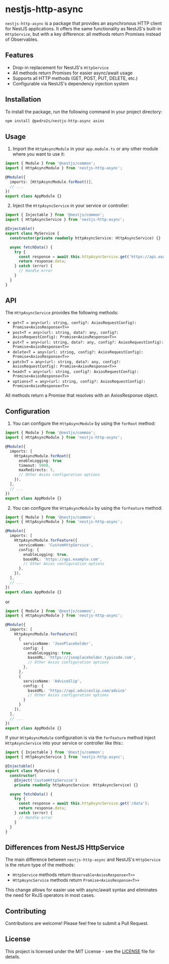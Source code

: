 # nestjs-http-async

`nestjs-http-async` is a package that provides an asynchronous HTTP client for NestJS applications. It offers the same functionality as NestJS's built-in `HttpService`, but with a key difference: all methods return Promises instead of Observables.

## Features

- Drop-in replacement for NestJS's `HttpService`
- All methods return Promises for easier async/await usage
- Supports all HTTP methods (GET, POST, PUT, DELETE, etc.)
- Configurable via NestJS's dependency injection system

## Installation

To install the package, run the following command in your project directory:

```bash
npm install @pedro2s/nestjs-http-async axios
```

## Usage

1. Import the `HttpAsyncModule` in your `app.module.ts` or any other module where you want to use it:

```typescript
import { Module } from '@nestjs/common';
import { HttpAsyncModule } from 'nestjs-http-async';

@Module({
  imports: [HttpAsyncModule.forRoot()],
  // ...
})
export class AppModule {}
```

2. Inject the `HttpAsyncService` in your service or controller:

```typescript
import { Injectable } from '@nestjs/common';
import { HttpAsyncService } from 'nestjs-http-async';

@Injectable()
export class MyService {
  constructor(private readonly httpAsyncService: HttpAsyncService) {}

  async fetchData() {
    try {
      const response = await this.httpAsyncService.get('https://api.example.com/data');
      return response.data;
    } catch (error) {
      // Handle error
    }
  }
}
```

## API

The `HttpAsyncService` provides the following methods:

- `get<T = any>(url: string, config?: AxiosRequestConfig): Promise<AxiosResponse<T>>`
- `post<T = any>(url: string, data?: any, config?: AxiosRequestConfig): Promise<AxiosResponse<T>>`
- `put<T = any>(url: string, data?: any, config?: AxiosRequestConfig): Promise<AxiosResponse<T>>`
- `delete<T = any>(url: string, config?: AxiosRequestConfig): Promise<AxiosResponse<T>>`
- `patch<T = any>(url: string, data?: any, config?: AxiosRequestConfig): Promise<AxiosResponse<T>>`
- `head<T = any>(url: string, config?: AxiosRequestConfig): Promise<AxiosResponse<T>>`
- `options<T = any>(url: string, config?: AxiosRequestConfig): Promise<AxiosResponse<T>>`

All methods return a Promise that resolves with an AxiosResponse object.

## Configuration

1. You can configure the `HttpAsyncModule` by using the `forRoot` method:

```typescript
import { Module } from '@nestjs/common';
import { HttpAsyncModule } from 'nestjs-http-async';

@Module({
  imports: [
    HttpAsyncModule.forRoot({
      enableLogging: true
      timeout: 5000,
      maxRedirects: 5,
      // Other Axios configuration options
    }),
  ],
  // ...
})
export class AppModule {}
```

2. You can configure the `HttpAsyncModule` by using the `forFeature` method:

```typescript
import { Module } from '@nestjs/common';
import { HttpAsyncModule } from 'nestjs-http-async';

@Module({
  imports: [
    HttpAsyncModule.forFeature({
      serviceName: 'CustomHttpService',
      config: {
        enableLogging: true,
        baseURL: 'https://api.example.com',
        // Other Axios configuration options
      },
    }),
  ],
  // ...
})
export class AppModule {}
```
or
```typescript
import { Module } from '@nestjs/common';
import { HttpAsyncModule } from 'nestjs-http-async';

@Module({
  imports: [
    HttpAsyncModule.forFeature([
      {
        serviceName: 'JsonPlaceholder',
        config: {
          enableLogging: true,
          baseURL: 'https://jsonplaceholder.typicode.com',
          // Other Axios configuration options
        },
      },
      {
        serviceName: 'AdviceSlip',
        config: {
          baseURL: 'https://api.adviceslip.com/advice'
          // Other Axios configuration options
        }
      }
    ]),
  ],
  // ...
})
export class AppModule {}
```
If your `HttpAsyncModule` configuration is via the `forFeature` method
inject `HttpAsyncService` into your service or controller like this::

```typescript
import { Injectable } from '@nestjs/common';
import { HttpAsyncService } from 'nestjs-http-async';

@Injectable()
export class MyService {
  constructor(
    @Inject('CustomHttpService')
    private readonly httpAsyncService: HttpAsyncService) {}

  async fetchData() {
    try {
      const response = await this.httpAsyncService.get('/data');
      return response.data;
    } catch (error) {
      // Handle error
    }
  }
}
```

## Differences from NestJS HttpService

The main difference between `nestjs-http-async` and NestJS's `HttpService` is the return type of the methods:

- `HttpService` methods return `Observable<AxiosResponse<T>>`
- `HttpAsyncService` methods return `Promise<AxiosResponse<T>>`

This change allows for easier use with async/await syntax and eliminates the need for RxJS operators in most cases.

## Contributing

Contributions are welcome! Please feel free to submit a Pull Request.

## License

This project is licensed under the MIT License - see the [LICENSE](LICENSE) file for details.
